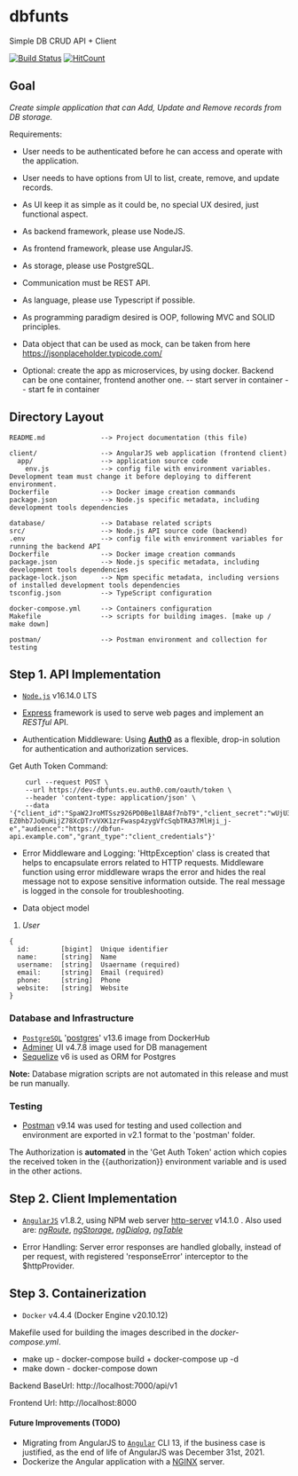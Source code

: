 # dbfunts
Simple DB CRUD API + Client

[![Build Status](https://travis-ci.org/ivanmonov85/dbfunts.svg?branch=master)](https://travis-ci.org/ivanmonov85/dbfunts) [![HitCount](https://hits.dwyl.com/ivanmonov85/dbfunts.svg?style=flat&show=unique)](http://hits.dwyl.com/ivanmonov85/dbfunts)

## Goal
_Create simple application that can Add, Update and Remove records from DB storage._

Requirements:
- User needs to be authenticated before he can access and operate with the application.
- User needs to have options from UI to list, create, remove, and update records.
- As UI keep it as simple as it could be, no special UX desired, just functional aspect.
- As backend framework, please use NodeJS.
- As frontend framework, please use AngularJS.
- As storage, please use PostgreSQL.
- Communication must be REST API.
- As language, please use Typescript if possible.
- As programming paradigm desired is OOP, following MVC and SOLID principles.
- Data object that can be used as mock, can be taken from here https://jsonplaceholder.typicode.com/

- Optional: create the app as microservices, by using docker. Backend can be one container, frontend another one.
-- start server in container
-- start fe in container

## Directory Layout
```
README.md              --> Project documentation (this file)

client/                --> AngularJS web application (frontend client)
  app/                 --> application source code
    env.js             --> config file with environment variables. Development team must change it before deploying to different environment.
Dockerfile             --> Docker image creation commands
package.json           --> Node.js specific metadata, including development tools dependencies

database/              --> Database related scripts
src/                   --> Node.js API source code (backend)
.env                   --> config file with environment variables for running the backend API
Dockerfile             --> Docker image creation commands
package.json           --> Node.js specific metadata, including development tools dependencies
package-lock.json      --> Npm specific metadata, including versions of installed development tools dependencies
tsconfig.json          --> TypeScript configuration

docker-compose.yml     --> Containers configuration
Makefile               --> scripts for building images. [make up / make down]

postman/               --> Postman environment and collection for testing
```

## Step 1. API Implementation
- [`Node.js`](https://nodejs.org) v16.14.0 LTS

- [Express](https://expressjs.com/) framework is used to serve web pages and implement an *RESTful* API.

- Authentication Middleware:
Using [**Auth0**](https://auth0.com/) as a flexible, drop-in solution for authentication and authorization services.

Get Auth Token Command:
```
    curl --request POST \
    --url https://dev-dbfunts.eu.auth0.com/oauth/token \
    --header 'content-type: application/json' \
    --data '{"client_id":"SpaW2JroMTSsz926PD0Be1lBA8f7nbT9","client_secret":"wUjU3T-EZ0hb7JoOuHijZ78XcDTrvVXK1zrFwasp4zygVfcSqbTRA37MlHji_j-e","audience":"https://dbfun-api.example.com","grant_type":"client_credentials"}'
```

- Error Middleware and Logging:
'HttpException' class is created that helps to encapsulate errors related to HTTP requests. 
Middleware function using error middleware wraps the error and hides the real message not to expose sensitive information outside. 
The real message is logged in the console for troubleshooting.

- Data object model
1. *User*
```
{
  id:        [bigint]  Unique identifier
  name:      [string]  Name
  username:  [string]  Usaername (required)
  email:     [string]  Email (required)
  phone:     [string]  Phone
  website:   [string]  Website
}
```
### Database and Infrastructure
- [`PostgreSQL`](https://www.postgresql.org/) '[postgres](https://hub.docker.com/_/postgres)' v13.6 image from DockerHub
- [Adminer](https://hub.docker.com/_/adminer) UI v4.7.8 image used for DB management
- [Sequelize](https://sequelize.org/) v6 is used as ORM for Postgres

**Note:** Database migration scripts are not automated in this release and must be run manually.

### Testing
- [Postman](https://www.postman.com/) v9.14 was used for testing and used collection and environment are exported in v2.1 format to the 'postman' folder.

The Authorization is **automated** in the 'Get Auth Token' action which copies the received token in the {{authorization}} environment variable and is used in the other actions.


## Step 2. Client Implementation
- [`AngularJS`](https://angularjs.org/) v1.8.2, using NPM web server [http-server](https://www.npmjs.com/package/http-server) v14.1.0 .
Also used are: [_ngRoute_](https://www.npmjs.com/package/angular-route), [_ngStorage_](https://www.npmjs.com/package/ngstorage), [_ngDialog_](https://github.com/likeastore/ngDialog), [_ngTable_](https://github.com/esvit/ng-table)

- Error Handling:
Server error responses are handled globally, instead of per request, with registered 'responseError' interceptor to the $httpProvider.


## Step 3. Containerization
- `Docker` v4.4.4 (Docker Engine v20.10.12)

Makefile used for building the images described in the _docker-compose.yml_.
- make up - docker-compose build + docker-compose up -d
- make down - docker-compose down


Backend BaseUrl: http://localhost:7000/api/v1

Frontend Url:    http://localhost:8000


#### Future Improvements (TODO)
- Migrating from AngularJS to [`Angular`](https://angular.io/) CLI 13, if the business case is justified, as the end of life of AngularJS was December 31st, 2021.
- Dockerize the Angular application with a [NGINX](https://hub.docker.com/_/nginx) server.
